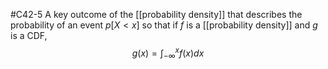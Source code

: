 #C42-5 
A key outcome of the [[probability density]] that describes the probability of an event $p[X < x]$ so that if $f$ is a [[probability density]] and $g$ is a CDF, $$g(x) = \int_{-\infty}^xf(x)dx$$
